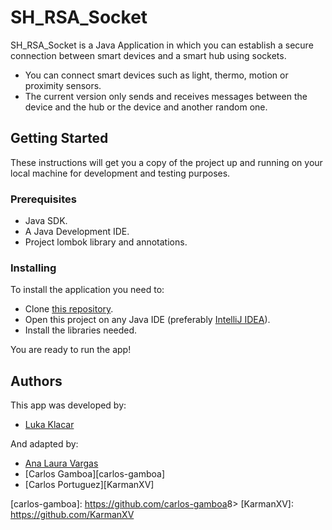 # SH_RSA_Socket

SH_RSA_Socket is a Java Application in which you can establish a secure connection between smart devices and a smart hub using sockets.
 - You can connect smart devices such as light, thermo, motion or proximity sensors.
 - The current version only sends and receives messages between the device and the hub or the device and another random one.

## Getting Started

These instructions will get you a copy of the project up and running on your local machine for development and testing purposes.

### Prerequisites

 - Java SDK.
 - A Java Development IDE.
 - Project lombok library and annotations.

### Installing

To install the application you need to:
 - Clone [this repository][project_repo].
 - Open this project on any Java IDE (preferably [IntelliJ IDEA]).
 - Install the libraries needed.

You are ready to run the app!

## Authors

This app was developed by:

  - [Luka Klacar][lklacar]
  
 And adapted by:
 
  - [Ana Laura Vargas][analau05]
  - [Carlos Gamboa][carlos-gamboa]
  - [Carlos Portuguez][KarmanXV]

[//]: # (These are reference links used in the body of this note and get stripped out when the markdown processor does its job. There is no need to format nicely because it shouldn't be seen. Thanks SO - http://stackoverflow.com/questions/4823468/store-comments-in-markdown-syntax)

   [lklacar]: <https://github.com/lklacar>
   [analau05]: <https://github.com/analau05>
   [carlos-gamboa]: <https://github.com/carlos-gamboa>8>
   [KarmanXV]: <https://github.com/KarmanXV>

   [IntelliJ IDEA]: <https://www.jetbrains.com/idea/>
   [project_repo]: <https://github.com/carlos-gamboa/SH_RSA_Socket>
